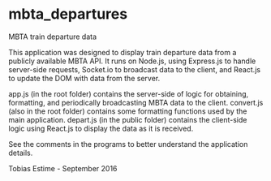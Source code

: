 # mbta_departures
MBTA train departure data

This application was designed to display train departure data from a publicly available MBTA API. It runs on Node.js, using Express.js to handle server-side requests, Socket.io to broadcast data to the client, and React.js to update the DOM with data from the server.

app.js (in the root folder) contains the server-side of logic for obtaining, formatting, and periodically broadcasting MBTA data to the client.
convert.js (also in the root folder) contains some formatting functions used by the main application.
depart.js (in the public folder) contains the client-side logic using React.js to display the data as it is received.

See the comments in the programs to better understand the application details.

Tobias Estime - September 2016
